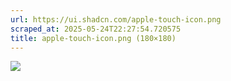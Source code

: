 ```yaml
---
url: https://ui.shadcn.com/apple-touch-icon.png
scraped_at: 2025-05-24T22:27:54.720575
title: apple-touch-icon.png (180×180)
---
```


![](https://ui.shadcn.com/apple-touch-icon.png)

